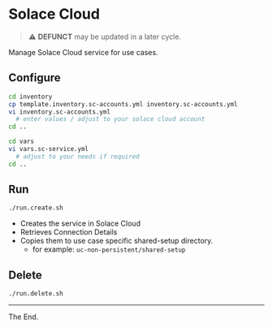 # Solace Cloud

> :warning: **DEFUNCT**
> may be updated in a later cycle.


Manage Solace Cloud service for use cases.

## Configure

````bash
cd inventory
cp template.inventory.sc-accounts.yml inventory.sc-accounts.yml
vi inventory.sc-accounts.yml
  # enter values / adjust to your solace cloud account
cd ..
````

````bash
cd vars
vi vars.sc-service.yml
  # adjust to your needs if required
cd ..
````

## Run

````bash
./run.create.sh
````
- Creates the service in Solace Cloud
- Retrieves Connection Details
- Copies them to use case specific shared-setup directory.
  - for example: `uc-non-persistent/shared-setup`

## Delete

````bash
./run.delete.sh
````

---
The End.
